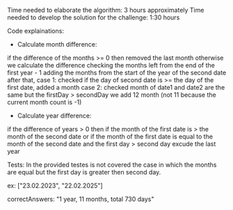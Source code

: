 Time needed to elaborate the algorithm: 3 hours approximately
Time needed to develop the solution for the challenge: 1:30 hours


Code explainations:

- Calculate month difference:

if the difference of the months >= 0 then removed the last month
otherwise we calculate the difference checking 
the months left from the end of the first year - 1 adding 
the months from the start of the year of the second date
after that, 
case 1: checked if the day of second date is >= the day of the first date, added a month
case 2: checked month of date1 and date2 are the same but the firstDay > secondDay we add 12 month (not 11 because the current month count is -1)

- Calculate year difference:

if the difference of years > 0 then
if the month of the first date is > the month of the second date
or
if the month of the first date is equal to the month of the second date and
the first day > second day
excude the last year



Tests:
In the provided testes is not covered the case in which the months are equal but the first day 
is greater then second day.

ex: 
["23.02.2023", "22.02.2025"]

correctAnswers:
"1 year, 11 months, total 730 days"